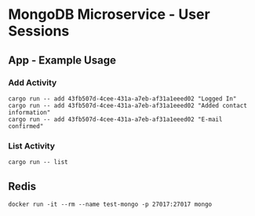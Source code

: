 # MongoDB Microservice - User Sessions
## App - Example Usage
<h3> Add Activity </h3>

```shell script
cargo run -- add 43fb507d-4cee-431a-a7eb-af31a1eeed02 "Logged In"
cargo run -- add 43fb507d-4cee-431a-a7eb-af31a1eeed02 "Added contact information"
cargo run -- add 43fb507d-4cee-431a-a7eb-af31a1eeed02 "E-mail confirmed"
```

<h3> List Activity </h3>

```shell script
cargo run -- list
```

## Redis

```shell script
docker run -it --rm --name test-mongo -p 27017:27017 mongo
